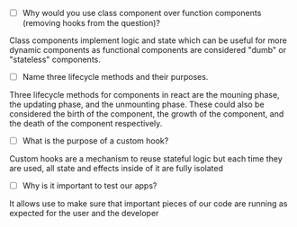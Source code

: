 - [ ] Why would you use class component over function components (removing hooks from the question)?

Class components implement logic and state which can be useful for more dynamic components as functional components are considered "dumb" or "stateless" components.

- [ ] Name three lifecycle methods and their purposes.

Three lifecycle methods for components in react are the mouning phase, the updating phase, and the unmounting phase. These could also be considered the birth of the component, the growth of the component, and the death of the component respectively.

- [ ] What is the purpose of a custom hook?

Custom hooks are a mechanism to reuse stateful logic but each time they are used, all state and effects inside of it are fully isolated

- [ ] Why is it important to test our apps?

It allows use to make sure that important pieces of our code are running as expected for the user and the developer
